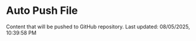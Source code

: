 # Auto Push File

Content that will be pushed to GitHub repository.
Last updated: 08/05/2025, 10:39:58 PM